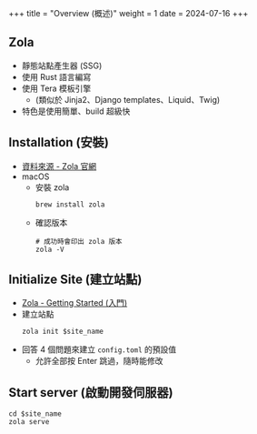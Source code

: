 +++
title = "Overview (概述)"
weight = 1
date = 2024-07-16
+++

## Zola

- 靜態站點產生器 (SSG)
- 使用 Rust 語言編寫
- 使用 Tera 模板引擎
  - (類似於 Jinja2、Django templates、Liquid、Twig)
- 特色是使用簡單、build 超級快

## Installation (安裝)

- [資料來源 - Zola 官網](https://www.getzola.org/documentation/getting-started/installation/)
- macOS
    - 安裝 zola
        ```shell
        brew install zola
        ```
    - 確認版本
        ```shell
        # 成功時會印出 zola 版本
        zola -V
        ```

## Initialize Site (建立站點)

- [Zola - Getting Started (入門)](https://www.getzola.org/documentation/getting-started/overview/)
- 建立站點
    ```shell
    zola init $site_name
    ```
- 回答 4 個問題來建立 `config.toml` 的預設值
    - 允許全部按 Enter 跳過，隨時能修改

## Start server (啟動開發伺服器)

```shell
cd $site_name
zola serve
```
